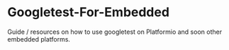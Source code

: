 # Googletest-For-Embedded
Guide / resources on how to use googletest on Platformio and soon other embedded platforms.
